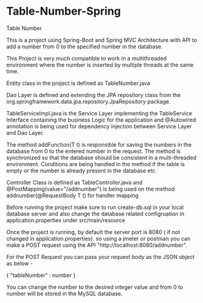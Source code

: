 # Table-Number-Spring
Table Number

This is a project using Spring-Boot and Spring MVC Architecture with API to add a number from 0 to the specified number in the database. 

This Project is very much compatible to work in a multithreaded environment where the number is inserted by multiple threads at the same time. 
 
Entity class in the project is defined as TableNumber.java

Dao Layer is defined and extending the JPA repository class from the org.springframework.data.jpa.repository.JpaRepository package.

TableServiceImpl.java is the Service Layer implementing the TableService Interface containing the business Logic for the application and @Autowired annotation is being 
used for dependency injection between Service Layer and Dao Layer.

The method addFunction(T t) is responsible for saving the numbers in the database from 0 to the entered number in the request. The method is synchronized so that the database should be consistent
in a multi-threaded environment. Conditions are being handled in the method if the table is empty or the number is already present in the database etc.

Controller Class is defined as TableController.java and @PostMapping(value="/addnumber") is being used on the method addnumber(@RequestBody T t) for handler mapping 

Before running the project make sure to run create-db.sql in your local database server and also change the database related configruation in application.properties under src/main/resource

Once the project is running, by default the server port is 8080 ( if not changed in application.properties). so using a jmeter or postman you can make a POST request
using the API "http://localhost:8080/addnumber".

For the POST Request you can pass your request body as the JSON object as below - 

{
"tableNumber" : number
}

You can change the number to the desired integer value and from 0 to number will be stored in the MySQL database.
